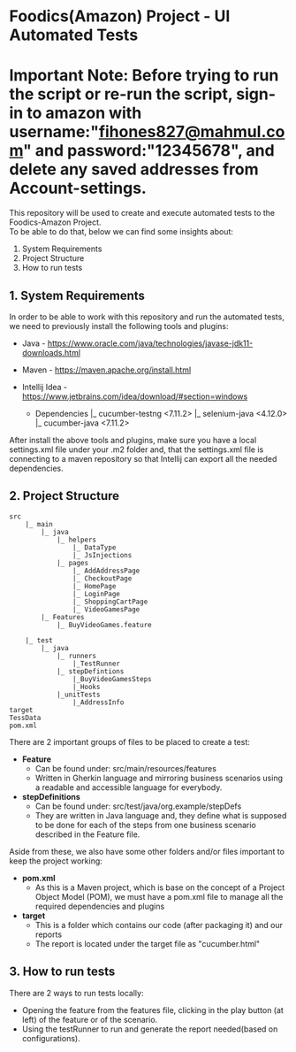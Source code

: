 # Foodics(Amazon) Project - UI Automated Tests
# Important Note: Before trying to run the script or re-run the script, sign-in to amazon with username:"fihones827@mahmul.com" and password:"12345678", and delete any saved addresses from Account-settings. 

This repository will be used to create and execute automated tests to the Foodics-Amazon Project.  
To be able to do that, below we can find some insights about:
1. System Requirements
2. Project Structure
3. How to run tests

## 1. System Requirements
In order to be able to work with this repository and run the automated tests, we need to previously install the 
following tools and plugins:
- Java - https://www.oracle.com/java/technologies/javase-jdk11-downloads.html
- Maven - https://maven.apache.org/install.html
- Intellij Idea - https://www.jetbrains.com/idea/download/#section=windows
  
  - Dependencies
        |_ cucumber-testng <7.11.2>
        |_ selenium-java <4.12.0>
        |_ cucumber-java <7.11.2>
        
        

After install the above tools and plugins, make sure you have a local settings.xml file under your .m2 folder and, 
that the settings.xml file is connecting to a maven repository so that Intellij can export all the needed dependencies.    


## 2. Project Structure
    src
        |_ main
            |_ java
                |_ helpers
                    |_ DataType
                    |_ JsInjections
                |_ pages
                    |_ AddAddressPage
                    |_ CheckoutPage
                    |_ HomePage
                    |_ LoginPage
                    |_ ShoppingCartPage
                    |_ VideoGamesPage
            |_ Features
                |_ BuyVideoGames.feature
                
        |_ test
            |_ java
                |_ runners
                    |_TestRunner
                |_ stepDefintions
                    |_BuyVideoGamesSteps
                    |_Hooks
                |_unitTests
                    |_AddressInfo
    target
    TessData
    pom.xml
    

There are 2 important groups of files to be placed to create a test:
- **Feature**
  - Can be found under: src/main/resources/features
  - Written in Gherkin language and mirroring business scenarios using a readable and accessible language for everybody.
- **stepDefinitions**
  - Can be found under: src/test/java/org.example/stepDefs
  - They are written in Java language and, they define what is supposed to be done for each of the steps from one 
    business scenario described in the Feature file.
    
Aside from these, we also have some other folders and/or files important to keep the project working:
- **pom.xml**
  - As this is a Maven project, which is base on the concept of a Project Object Model (POM),
  we must have a pom.xml file to manage all the required dependencies and plugins
- **target**
  - This is a folder which contains our code (after packaging it) and our reports
  - The report is located under the target file as "cucumber.html"

## 3. How to run tests
There are 2 ways to run tests locally:
- Opening the feature from the features file, clicking in the play button (at left) of the feature or of the scenario.
- Using the testRunner to run and generate the report needed(based on configurations).

